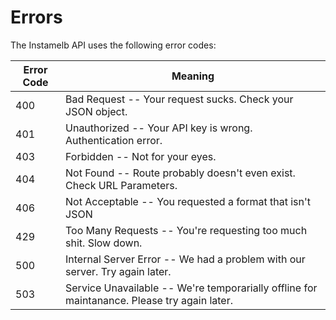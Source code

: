 # Errors

The Instamelb API uses the following error codes:

Error Code | Meaning
---------- | -------
400 | Bad Request -- Your request sucks. Check your JSON object.
401 | Unauthorized -- Your API key is wrong. Authentication error.
403 | Forbidden -- Not for your eyes.
404 | Not Found -- Route probably doesn't even exist. Check URL Parameters.
406 | Not Acceptable -- You requested a format that isn't JSON
429 | Too Many Requests -- You're requesting too much shit. Slow down.
500 | Internal Server Error -- We had a problem with our server. Try again later.
503 | Service Unavailable -- We're temporarially offline for maintanance. Please try again later.
